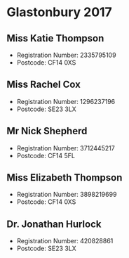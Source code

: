 Glastonbury 2017
================

Miss Katie Thompson
-------------------
- Registration Number: 2335795109
- Postcode: CF14 0XS

Miss Rachel Cox
---------------
- Registration Number: 1296237196
- Postcode: SE23 3LX

Mr Nick Shepherd
----------------
- Registration Number: 3712445217
- Postcode: CF14 5FL

Miss Elizabeth Thompson
-----------------------
- Registration Number: 3898219699
- Postcode: CF14 0XS

Dr. Jonathan Hurlock
--------------------
- Registration Number: 420828861
- Postcode: SE23 3LX
